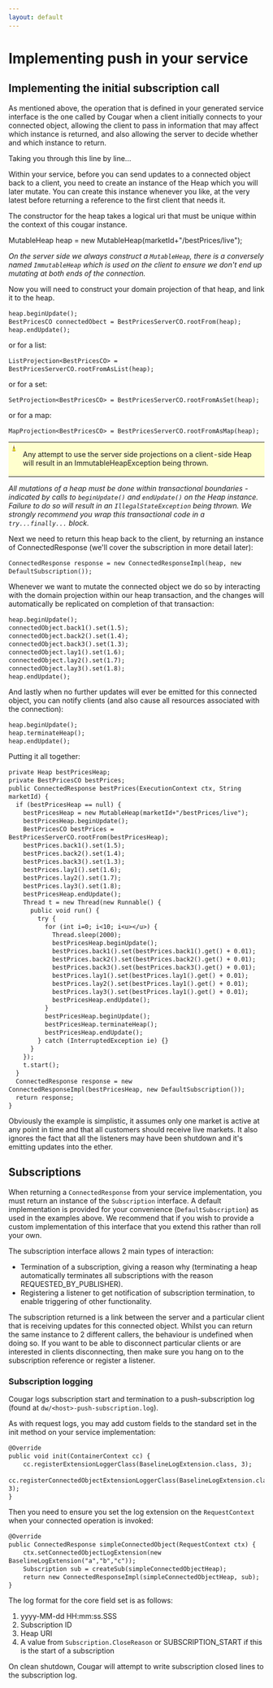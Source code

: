 ```yaml
---
layout: default
---
```

# Implementing push in your service

## Implementing the initial subscription call

As mentioned above, the operation that is defined in your generated service interface is the one called by Cougar when a
client initially connects to your connected object, allowing the client to pass in information that may affect which
instance is returned, and also allowing the server to decide whether and which instance to return.

Taking you through this line by line...

Within your service, before you can send updates to a connected object back to a client, you need to create an instance
of the Heap which you will later mutate. You can create this instance whenever you like, at the very latest before returning
a reference to the first client that needs it.

The constructor for the heap takes a logical uri that must be unique within the context of this cougar instance.

  MutableHeap heap = new MutableHeap(marketId+"/bestPrices/live");

*On the server side we always construct a `MutableHeap`, there is a conversely named `ImmutableHeap` which is used
on the client to ensure we don't end up mutating at both ends of the connection.*

Now you will need to construct your domain projection of that heap, and link it to the heap.

    heap.beginUpdate();
    BestPricesCO connectedObect = BestPricesServerCO.rootFrom(heap);
    heap.endUpdate();

or for a list:

    ListProjection<BestPricesCO> = BestPricesServerCO.rootFromAsList(heap);

or for a set:

    SetProjection<BestPricesCO> = BestPricesServerCO.rootFromAsSet(heap);

or for a map:

    MapProjection<BestPricesCO> = BestPricesServerCO.rootFromAsMap(heap);

<table style='background-color: #FFFFCE;'>
    <tr>
        <td valign='top'><img src='warning.gif' width='16' height='16' align='center' valign='middle' border='0'></td>
        <td><p>Any attempt to use the server side projections on a client-side Heap will result in an ImmutableHeapException being thrown.</p></td>
    </tr>
</table>


*All mutations of a heap must be done within transactional boundaries - indicated by calls to `beginUpdate()` and
`endUpdate()` on the Heap instance. Failure to do so will result in an `IllegalStateException` being thrown. We
strongly recommend you wrap this transactional code in a `try...finally...` block.*

Next we need to return this heap back to the client, by returning an instance of ConnectedResponse (we'll cover the
subscription in more detail later):

    ConnectedResponse response = new ConnectedResponseImpl(heap, new DefaultSubscription());

Whenever we want to mutate the connected object we do so by interacting with the domain projection within our heap
transaction, and the changes will automatically be replicated on completion of that transaction:

    heap.beginUpdate();
    connectedObject.back1().set(1.5);
    connectedObject.back2().set(1.4);
    connectedObject.back3().set(1.3);
    connectedObject.lay1().set(1.6);
    connectedObject.lay2().set(1.7);
    connectedObject.lay3().set(1.8);
    heap.endUpdate();

And lastly when no further updates will ever be emitted for this connected object, you can notify clients (and also
cause all resources associated with the connection):

    heap.beginUpdate();
    heap.terminateHeap();
    heap.endUpdate();

Putting it all together:

    private Heap bestPricesHeap;
    private BestPricesCO bestPrices;
    public ConnectedResponse bestPrices(ExecutionContext ctx, String marketId) {
      if (bestPricesHeap == null) {
        bestPricesHeap = new MutableHeap(marketId+"/bestPrices/live");
        bestPricesHeap.beginUpdate();
        BestPricesCO bestPrices = BestPricesServerCO.rootFrom(bestPricesHeap);
        bestPrices.back1().set(1.5);
        bestPrices.back2().set(1.4);
        bestPrices.back3().set(1.3);
        bestPrices.lay1().set(1.6);
        bestPrices.lay2().set(1.7);
        bestPrices.lay3().set(1.8);
        bestPricesHeap.endUpdate();
        Thread t = new Thread(new Runnable() {
          public void run() {
            try {
              for (int i=0; i<10; i<u></u>) {
                Thread.sleep(2000);
                bestPricesHeap.beginUpdate();
                bestPrices.back1().set(bestPrices.back1().get() + 0.01);
                bestPrices.back2().set(bestPrices.back2().get() + 0.01);
                bestPrices.back3().set(bestPrices.back3().get() + 0.01);
                bestPrices.lay1().set(bestPrices.lay1().get() + 0.01);
                bestPrices.lay2().set(bestPrices.lay1().get() + 0.01);
                bestPrices.lay3().set(bestPrices.lay1().get() + 0.01);
                bestPricesHeap.endUpdate();
              }
              bestPricesHeap.beginUpdate();
              bestPricesHeap.terminateHeap();
              bestPricesHeap.endUpdate();
            } catch (InterruptedException ie) {}
          }
        });
        t.start();
      }
      ConnectedResponse response = new ConnectedResponseImpl(bestPricesHeap, new DefaultSubscription());
      return response;
    }

Obviously the example is simplistic, it assumes only one market is active at any point in time and that all customers
should receive live markets. It also ignores the fact that all the listeners may have been shutdown and it's emitting
updates into the ether.

## Subscriptions

When returning a `ConnectedResponse` from your service implementation, you must return an instance of the
`Subscription` interface. A default implementation is provided for your convenience (`DefaultSubscription`) as
used in the examples above. We recommend that if you wish to provide a custom implementation of this interface that you
extend this rather than roll your own.

The subscription interface allows 2 main types of interaction:

* Termination of a subscription, giving a reason why (terminating a heap automatically terminates all subscriptions with
the reason REQUESTED_BY_PUBLISHER).
* Registering a listener to get notification of subscription termination, to enable triggering of other functionality.

The subscription returned is a link between the server and a particular client that is receiving updates for this connected
object. Whilst you can return the same instance to 2 different callers, the behaviour is undefined when doing so. If you
want to be able to disconnect particular clients or are interested in clients disconnecting, then make sure you hang on
to the subscription reference or register a listener.

### Subscription logging

Cougar logs subscription start and termination to a push-subscription log (found at `dw/<host>-push-subscription.log`).

As with request logs, you may add custom fields to the standard set in the init method on your service implementation:

    @Override
    public void init(ContainerContext cc) {
        cc.registerExtensionLoggerClass(BaselineLogExtension.class, 3);
        cc.registerConnectedObjectExtensionLoggerClass(BaselineLogExtension.class, 3);
    }

Then you need to ensure you set the log extension on the `RequestContext` when your connected operation is invoked:

    @Override
    public ConnectedResponse simpleConnectedObject(RequestContext ctx) {
        ctx.setConnectedObjectLogExtension(new BaselineLogExtension("a","b","c"));
        Subscription sub = createSub(simpleConnectedObjectHeap);
        return new ConnectedResponseImpl(simpleConnectedObjectHeap, sub);
    }

The log format for the core field set is as follows:

1. yyyy-MM-dd HH:mm:ss.SSS
2. Subscription ID
3. Heap URI
4. A value from `Subscription.CloseReason` or SUBSCRIPTION_START if this is the start of a subscription

On clean shutdown, Cougar will attempt to write subscription closed lines to the subscription log.

